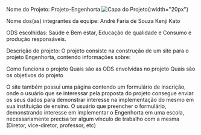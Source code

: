 Nome do Projeto: Projeto-Engenhorta
![Capa do Projeto](https://github.com/user-attachments/assets/584b3ebd-5b36-46ab-9edf-93e466243bba){:width="20px"}


Nome dos(as) integrantes da equipe: André Faria de Souza
                                    Kenji Kato

                                    
ODS escolhidas: Saúde e Bem estar, Educação de qualidade e Consumo e produção responsáveis.



Descrição do projeto: O projeto consiste na construção de um site para o projeto Engenhorta, contendo informações sobre:

Como funciona o projeto
Quais são as ODS envolvidas no projeto
Quais são os objetivos do projeto

O site também possui uma página contendo um formulário de inscrição, onde o usuário que se interessar pela proposta do projeto consegue enviar os seus dados para demonstrar 
interesse na implementação do mesmo em sua instituição de ensino. O usuário que preencher o formulário, demonstrando interesse em implementar o Engenhorta em uma escola, necessariamente 
precisa ter algum  vínculo de  trabalho com a mesma (Diretor, vice-diretor, professor, etc)
